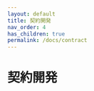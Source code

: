 ```yaml
---
layout: default
title: 契約開発
nav_order: 4
has_children: true
permalink: /docs/contract
---
```


# 契約開発

<!-- 
To make it as easy as possible to write documentation in plain Markdown, most UI components are styled using default Markdown elements with few additional CSS classes needed.
{: .fs-6 .fw-300 } -->
